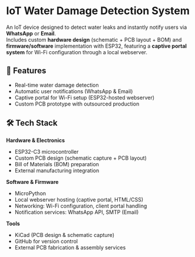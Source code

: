 # IoT Water Damage Detection System

An IoT device designed to detect water leaks and instantly notify users via **WhatsApp** or **Email**.  
Includes custom **hardware design** (schematic + PCB layout + BOM) and **firmware/software** implementation with ESP32, featuring a **captive portal system** for Wi-Fi configuration through a local webserver.

## 🔧 Features
- Real-time water damage detection  
- Automatic user notifications (WhatsApp & Email)  
- Captive portal for Wi-Fi setup (ESP32-hosted webserver)  
- Custom PCB prototype with outsourced production  

## 🛠️ Tech Stack

**Hardware & Electronics**
- ESP32-C3 microcontroller  
- Custom PCB design (schematic capture + PCB layout)  
- Bill of Materials (BOM) preparation  
- External manufacturing integration  

**Software & Firmware**
- MicroPython
- Local webserver hosting (captive portal, HTML/CSS)  
- Networking: Wi-Fi configuration, client portal handling  
- Notification services: WhatsApp API, SMTP (Email)  

**Tools**
- KiCad (PCB design & schematic capture)  
- GitHub for version control  
- External PCB fabrication & assembly services  
